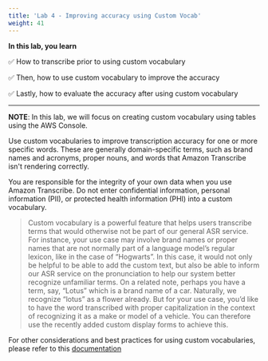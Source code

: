 ```yaml
---
title: 'Lab 4 - Improving accuracy using Custom Vocab'
weight: 41
---
```


**In this lab, you learn**

✅  How to transcribe prior to using custom vocabulary

✅  Then, how to use custom vocabulary to improve the accuracy

✅  Lastly, how to evaluate the accuracy after using custom vocabulary

----

**NOTE**:
In this lab, we will focus on creating custom vocabulary using tables using the AWS Console.

Use custom vocabularies to improve transcription accuracy for one or more specific words. These are generally domain-specific terms, such as brand names and acronyms, proper nouns, and words that Amazon Transcribe isn't rendering correctly.

You are responsible for the integrity of your own data when you use Amazon Transcribe. Do not enter confidential information, personal information (PII), or protected health information (PHI) into a custom vocabulary.

> Custom vocabulary is a powerful feature that helps users transcribe terms that would otherwise not be part of our general ASR service. For instance, your use case may involve brand names or proper names that are not normally part of a language model’s regular lexicon, like in the case of “Hogwarts”. In this case, it would not only be helpful to be able to add the custom text, but also be able to inform our ASR service on the pronunciation to help our system better recognize unfamiliar terms. On a related note, perhaps you have a term, say, “Lotus” which is a brand name of a car. Naturally, we recognize “lotus” as a flower already. But for your use case, you’d like to have the word transcribed with proper capitalization in the context of recognizing it as a make or model of a vehicle. You can therefore use the recently added custom display forms to achieve this.



For other considerations and best practices for using custom vocabularies, please refer to this [documentation](https://docs.aws.amazon.com/transcribe/latest/dg/custom-vocabulary.html)
